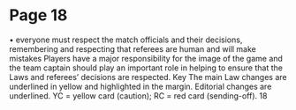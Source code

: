 # Page 18

• everyone must respect the match officials and their decisions, remembering
and respecting that referees are human and will make mistakes
Players have a major responsibility for the image of the game and the team
captain should play an important role in helping to ensure that the Laws and
referees’ decisions are respected.
Key
The main Law changes are underlined in yellow and highlighted in the margin.
Editorial changes are underlined.
YC = yellow card (caution); RC = red card (sending-off).
18
